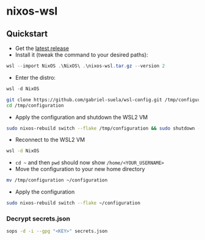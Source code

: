 # nixos-wsl

## Quickstart

- Get the [latest
  release](https://github.com/nix-community/NixOS-WSL/releases)
- Install it (tweak the command to your desired paths):

```powershell
wsl --import NixOS .\NixOS\ .\nixos-wsl.tar.gz --version 2
```

- Enter the distro:

```powershell
wsl -d NixOS
```
```bash
git clone https://github.com/gabriel-suela/wsl-config.git /tmp/configuration
cd /tmp/configuration
```
- Apply the configuration and shutdown the WSL2 VM
```bash
sudo nixos-rebuild switch --flake /tmp/configuration && sudo shutdown -h now
```

- Reconnect to the WSL2 VM

```bash
wsl -d NixOS
```

- `cd ~` and then `pwd` should now show `/home/<YOUR_USERNAME>`
- Move the configuration to your new home directory

```bash
mv /tmp/configuration ~/configuration
```
- Apply the configuration

```bash
sudo nixos-rebuild switch --flake ~/configuration
```

### Decrypt secrets.json
```bash
sops -d -i --gpg "<KEY>" secrets.json
```
